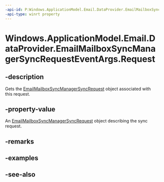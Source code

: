 ----api-id: P:Windows.ApplicationModel.Email.DataProvider.EmailMailboxSyncManagerSyncRequestEventArgs.Request
-api-type: winrt property
---<!-- Property syntaxpublic Windows.ApplicationModel.Email.DataProvider.EmailMailboxSyncManagerSyncRequest Request { get; }--># Windows.ApplicationModel.Email.DataProvider.EmailMailboxSyncManagerSyncRequestEventArgs.Request## -descriptionGets the [EmailMailboxSyncManagerSyncRequest](emailmailboxsyncmanagersyncrequest.md) object associated with this request.## -property-valueAn [EmailMailboxSyncManagerSyncRequest](emailmailboxsyncmanagersyncrequest.md) object describing the sync request.## -remarks## -examples## -see-also